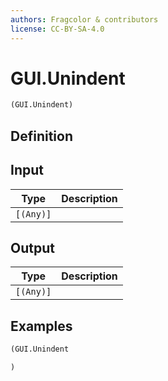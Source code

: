 ```yaml
---
authors: Fragcolor & contributors
license: CC-BY-SA-4.0
---
```



# GUI.Unindent

```clojure
(GUI.Unindent)
```


## Definition




## Input

| Type | Description |
|------|-------------|
| `[(Any)]` |  |


## Output

| Type | Description |
|------|-------------|
| `[(Any)]` |  |


## Examples

```clojure
(GUI.Unindent

)
```
